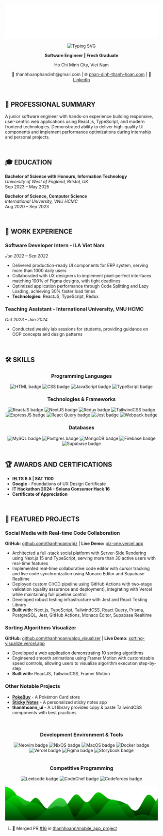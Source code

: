 <img src="./assets/header.svg" alt="Header SVG"/>

</br>

<p align="center">
  <img src="https://readme-typing-svg.herokuapp.com?font=Open+Sans&weight=500&size=30&pause=1000&color=02F755&center=true&vCenter=true&width=435&lines=Phan+%C4%90%E1%BB%89nh+Thanh+Ho%C3%A0n" alt="Typing SVG" />
</p>
<p align="center"><strong>Software Engineer | Fresh Graduate</strong></p>
<p align="center">Ho Chi Minh City, Viet Nam</p>
<p align="center">
  📧 thanhhoanphandinh@gmail.com | 
  🌐 <a href="https://phan-dinh-thanh-hoan.com">phan-dinh-thanh-hoan.com</a> | 
  💼 <a href="https://linkedin.com/in/phan-dinh-thanh-hoan">LinkedIn</a>
</p>

</br>

## 🚀 PROFESSIONAL SUMMARY

A junior software engineer with hands-on experience building responsive, user-centric web applications using React.js, TypeScript, and modern frontend technologies. Demonstrated ability to deliver high-quality UI components and implement performance optimizations during internship and personal projects.

</br>

## 🎓 EDUCATION

**Bachelor of Science with Honours, Information Technology**  
_University of West of England, Bristol, UK_  
Sep 2023 – May 2025

**Bachelor of Science, Computer Science**  
_International University, VNU HCMC_  
Aug 2020 – Sep 2023

</br>

## 💼 WORK EXPERIENCE

### Software Developer Intern - ILA Viet Nam

_Jun 2022 – Sep 2022_

- Delivered production-ready UI components for ERP system, serving more than 1000 daily users
- Collaborated with UX designers to implement pixel-perfect interfaces matching 100% of Figma designs, with tight deadlines
- Optimized application performance through Code Splitting and Lazy Loading, achieving 30% faster load times
- **Technologies:** ReactJS, TypeScript, Redux

### Teaching Assistant - International University, VNU HCMC

_Oct 2023 – Jan 2024_

- Conducted weekly lab sessions for students, providing guidance on OOP concepts and design patterns

</br>

## 🛠️ SKILLS

<div align="center">
  <h3>Programming Languages</h3>
  <img src="https://img.shields.io/badge/html5-%23E34F26.svg?style=for-the-badge&logo=html5&logoColor=white" alt="HTML badge" />
  <img src="https://img.shields.io/badge/css3-%231572B6.svg?style=for-the-badge&logo=css3&logoColor=white" alt="CSS badge" />
  <img src="https://img.shields.io/badge/javascript-%23323330.svg?style=for-the-badge&logo=javascript&logoColor=%23F7DF1E" alt="JavaScript badge" />
  <img src="https://img.shields.io/badge/typescript-%23007ACC.svg?style=for-the-badge&logo=typescript&logoColor=white" alt="TypeScript badge" />
  
  <h3>Technologies & Frameworks</h3>
  <img src="https://img.shields.io/badge/react-%2320232a.svg?style=for-the-badge&logo=react&logoColor=%2361DAFB" alt="ReactJS badge" />
  <img src="https://img.shields.io/badge/Next-black?style=for-the-badge&logo=next.js&logoColor=white)" alt="NextJS badge" />
  <img src="https://img.shields.io/badge/redux-%23593d88.svg?style=for-the-badge&logo=redux&logoColor=white" alt="Redux badge" />
  <img src="https://img.shields.io/badge/tailwindcss-%2338B2AC.svg?style=for-the-badge&logo=tailwind-css&logoColor=white" alt="TailwindCSS badge" />
  <img src="https://img.shields.io/badge/express.js-%23404d59.svg?style=for-the-badge&logo=express&logoColor=%2361DAFB" alt="ExpressJS badge" />
  <img src="https://img.shields.io/badge/-React%20Query-FF4154?style=for-the-badge&logo=react%20query&logoColor=white" alt="React Query badge" />
  <img src="https://img.shields.io/badge/-jest-%23C21325?style=for-the-badge&logo=jest&logoColor=white" alt="Jest badge" />
  <img src="https://img.shields.io/badge/webpack-%238DD6F9.svg?style=for-the-badge&logo=webpack&logoColor=black" alt="Webpack badge" />
  
  <h3>Databases</h3>
  <img src="https://img.shields.io/badge/mysql-4479A1.svg?style=for-the-badge&logo=mysql&logoColor=white" alt="MySQL badge" />
  <img src="https://img.shields.io/badge/postgres-%23316192.svg?style=for-the-badge&logo=postgresql&logoColor=white" alt="Postgres badge" />
  <img src="https://img.shields.io/badge/MongoDB-%234ea94b.svg?style=for-the-badge&logo=mongodb&logoColor=white" alt="MongoDB badge" />
  <img src="https://img.shields.io/badge/firebase-a08021?style=for-the-badge&logo=firebase&logoColor=ffcd34" alt="Firebase badge" />
  <img src="https://img.shields.io/badge/Supabase-3ECF8E?style=for-the-badge&logo=supabase&logoColor=white" alt="Supabase badge" />
</div>

</br>

## 🏆 AWARDS AND CERTIFICATIONS

- **IELTS 6.5 | SAT 1100**
- **Google** - Foundations of UX Design Certificate
- **IT Hackathon 2024 - Solana Consumer Hack 16**
- **Certificate of Appreciation**

</br>

## 🚀 FEATURED PROJECTS

### Social Media with Real-time Code Collaboration

**GitHub:** [github.com/thanhhoann/piz](https://github.com/thanhhoann/piz) | **Live Demo:** [piz-one.vercel.app](https://piz-one.vercel.app)

- Architected a full-stack social platform with Server-Side Rendering using Next.js 15 and TypeScript, serving more than 30 active users with real-time features
- Implemented real-time collaborative code editor with cursor tracking and live code synchronization using Monaco Editor and Supabase Realtime
- Deployed custom CI/CD pipeline using GitHub Actions with two-stage validation (quality assurance and deployment), integrating with Vercel while maintaining full pipeline control
- Developed robust testing infrastructure with Jest and React Testing Library
- **Built with:** Next.js, TypeScript, TailwindCSS, React Query, Prisma, PostgreSQL, Jest, GitHub Actions, Monaco Editor, Supabase Realtime

### Sorting Algorithms Visualizer

**GitHub:** [github.com/thanhhoann/algo_visualizer](https://github.com/thanhhoann/algo_visualizer) | **Live Demo:** [sorting-visualize.vercel.app](https://sorting-visualize.vercel.app)

- Developed a web application demonstrating 10 sorting algorithms
- Engineered smooth animations using Framer Motion with customizable speed controls, allowing users to visualize algorithm execution step-by-step
- **Built with:** ReactJS, TailwindCSS, Framer Motion

### Other Notable Projects

- **[PokeBuy](https://github.com/thanhhoann/PokeBuy)** - A Pokémon Card store
- **[Sticky Notes](https://github.com/thanhhoann/notes)** - A personalized sticky notes app
- **thanhhoann_ui** - A UI library provides copy & paste TailwindCSS components with best practices

</br>

<div align="center">
  <h3>Development Environment & Tools</h3>
  <img src="https://img.shields.io/badge/NeoVim-%2357A143.svg?&style=for-the-badge&logo=neovim&logoColor=white" alt="Neovim badge" />
  <img src="https://img.shields.io/badge/NIXOS-5277C3.svg?style=for-the-badge&logo=NixOS&logoColor=whitee" alt="NixOS badge" />
  <img src="https://img.shields.io/badge/mac%20os-000000?style=for-the-badge&logo=macos&logoColor=F0F0F0" alt="MacOS badge" />
  <img src="https://img.shields.io/badge/docker-%230db7ed.svg?style=for-the-badge&logo=docker&logoColor=white" alt="Docker badge" />
  <img src="https://img.shields.io/badge/vercel-%23000000.svg?style=for-the-badge&logo=vercel&logoColor=white" alt="Vercel badge" />
  <img src="https://img.shields.io/badge/figma-%23F24E1E.svg?style=for-the-badge&logo=figma&logoColor=white" alt="Figma badge" />
  <img src="https://img.shields.io/badge/-Storybook-FF4785?style=for-the-badge&logo=storybook&logoColor=white" alt="Storybook badge" />
</div>

</br>

<div align="center">
  <h3>Competitive Programming</h3>
  <img src="https://img.shields.io/badge/LeetCode-000000?style=for-the-badge&logo=LeetCode&logoColor=#d16c06" alt="Leetcode badge" />
  <img src="https://img.shields.io/badge/CodeChef-%23964B00.svg?style=for-the-badge&logo=CodeChef&logoColor=white" alt="CodeChef badge" />
  <img src="https://img.shields.io/badge/Codeforces-445f9d?style=for-the-badge&logo=Codeforces&logoColor=white" alt="Codeforces badge" />
</div>

</br>

<img src="./assets/bottom.svg" alt="Bottom SVG"/>

<!--START_SECTION:activity-->

1. 🎉 Merged PR [#16](https://github.com/thanhhoann/mobile_app_project/pull/16) in [thanhhoann/mobile_app_project](https://github.com/thanhhoann/mobile_app_project)
<!--END_SECTION:activity-->
